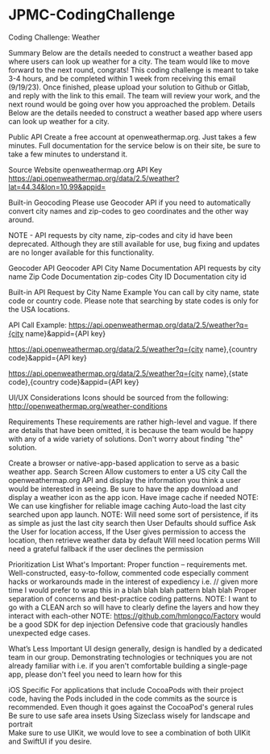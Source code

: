 # JPMC-CodingChallenge

Coding Challenge: Weather

Summary
Below are the details needed to construct a weather based app where users can look up weather for a city. The team would like to move forward to the next round, congrats! This coding challenge is meant to take 3-4 hours, and be completed within 1 week from receiving this email (9/19/23). Once finished, please upload your solution to Github or Gitlab, and reply with the link to this email. The team will review your work, and the next round would be going over how you approached the problem. 
Details
    Below are the details needed to construct a weather based app where users can look up weather for a city.

Public API
    Create a free account at openweathermap.org. Just takes a few minutes. Full documentation for the service below is on their site, be sure to take a few minutes to understand it.

Source Website 
openweathermap.org
API Key
https://api.openweathermap.org/data/2.5/weather?lat=44.34&lon=10.99&appid=


Built-in Geocoding
    Please use Geocoder API if you need to automatically convert city names and zip-codes to geo coordinates and the other way around.

NOTE - API requests by city name, zip-codes and city id have been deprecated. Although they are still available for use, bug fixing and updates are no longer available for this functionality.

Geocoder API
Geocoder API
City Name Documentation 
API requests by city name
Zip Code Documentation 
zip-codes
City ID Documentation 
city id

Built-in API Request by City Name Example
    You can call by city name, state code or country code. Please note that searching by state codes is only for the USA locations.

API Call Example:
https://api.openweathermap.org/data/2.5/weather?q={city name}&appid={API key}

https://api.openweathermap.org/data/2.5/weather?q={city name},{country code}&appid={API key}

https://api.openweathermap.org/data/2.5/weather?q={city name},{state code},{country code}&appid={API key}


UI/UX Considerations 
Icons should be sourced from the following:
http://openweathermap.org/weather-conditions

Requirements
    These requirements are rather high-level and vague. If there are details that have been omitted, it is because the team would be happy with any of a wide variety of solutions. Don't worry about finding "the" solution.

Create a browser or native-app-based application to serve as a basic weather app.
Search Screen
Allow customers to enter a US city
Call the openweathermap.org API and display the information you think a user would be interested in seeing. Be sure to have the app download and display a weather icon as the app icon.
Have image cache if needed
NOTE: We can use kingfisher for reliable image caching 
Auto-load the last city searched upon app launch.
NOTE: Will need some sort of persistence, if its as simple as just the last city search then User Defaults should suffice 
Ask the User for location access, If the User gives permission to access the location, then retrieve weather data by default
Will need location perms 
Will need a grateful fallback if the user declines the permission 

Prioritization List
What's Important: 
Proper function – requirements met.
Well-constructed, easy-to-follow, commented code 
especially comment hacks or workarounds made in the interest of expediency
i.e. // given more time I would prefer to wrap this in a blah blah blah pattern blah blah
Proper separation of concerns and best-practice coding patterns.
NOTE: I want to go with a CLEAN arch so will have to clearly define the layers and how they interact with each-other 
NOTE: https://github.com/hmlongco/Factory would be a good SDK for dep injection 
Defensive code that graciously handles unexpected edge cases.

What’s Less Important 
UI design
generally, design is handled by a dedicated team in our group.
Demonstrating technologies or techniques you are not already familiar with 
i.e. if you aren't comfortable building a single-page app, please don't feel you need to learn how for this

iOS Specific 
For applications that include CocoaPods with their project code, having the Pods included in the code commits as the source is recommended.
 Even though it goes against the CocoaPod's general rules
Be sure to use safe area insets 
Using Sizeclass wisely for landscape and portrait  
Make sure to use UIKit, we would love to see a combination of both UIKit and SwiftUI if you desire.
